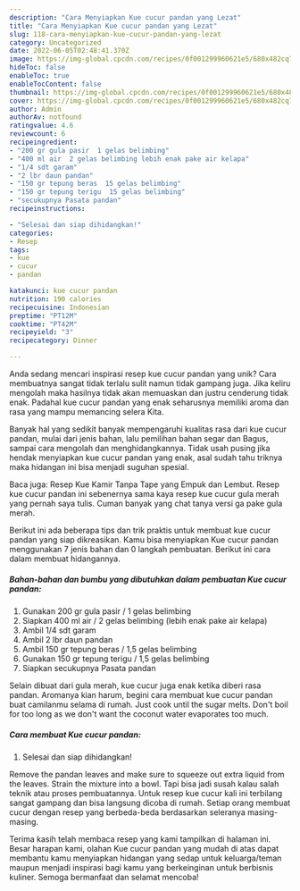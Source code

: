 ```yaml
---
description: "Cara Menyiapkan Kue cucur pandan yang Lezat"
title: "Cara Menyiapkan Kue cucur pandan yang Lezat"
slug: 118-cara-menyiapkan-kue-cucur-pandan-yang-lezat
category: Uncategorized
date: 2022-06-05T02:48:41.370Z
image: https://img-global.cpcdn.com/recipes/0f001299960621e5/680x482cq70/kue-cucur-pandan-foto-resep-utama.jpg
hideToc: false
enableToc: true
enableTocContent: false
thumbnail: https://img-global.cpcdn.com/recipes/0f001299960621e5/680x482cq70/kue-cucur-pandan-foto-resep-utama.jpg
cover: https://img-global.cpcdn.com/recipes/0f001299960621e5/680x482cq70/kue-cucur-pandan-foto-resep-utama.jpg
author: Admin
authorAv: notfound
ratingvalue: 4.6
reviewcount: 6
recipeingredient:
- "200 gr gula pasir  1 gelas belimbing"
- "400 ml air  2 gelas belimbing lebih enak pake air kelapa"
- "1/4 sdt garam"
- "2 lbr daun pandan"
- "150 gr tepung beras  15 gelas belimbing"
- "150 gr tepung terigu  15 gelas belimbing"
- "secukupnya Pasata pandan"
recipeinstructions:

- "Selesai dan siap dihidangkan!"
categories:
- Resep
tags:
- kue
- cucur
- pandan

katakunci: kue cucur pandan 
nutrition: 190 calories
recipecuisine: Indonesian
preptime: "PT12M"
cooktime: "PT42M"
recipeyield: "3"
recipecategory: Dinner

---
```





Anda sedang mencari inspirasi resep kue cucur pandan yang unik? Cara membuatnya sangat tidak terlalu sulit namun tidak gampang juga. Jika keliru mengolah maka hasilnya tidak akan memuaskan dan justru cenderung tidak enak. Padahal kue cucur pandan yang enak seharusnya memiliki aroma dan rasa yang mampu memancing selera Kita.





Banyak hal yang sedikit banyak mempengaruhi kualitas rasa dari kue cucur pandan, mulai dari jenis bahan, lalu pemilihan bahan segar dan Bagus, sampai cara mengolah dan menghidangkannya. Tidak usah pusing jika hendak menyiapkan kue cucur pandan yang enak,      asal sudah tahu triknya maka hidangan ini bisa menjadi suguhan spesial.














Baca juga: Resep Kue Kamir Tanpa Tape yang Empuk dan Lembut. Resep kue cucur pandan ini sebenernya sama kaya resep kue cucur gula merah yang pernah saya tulis. Cuman banyak yang chat tanya versi ga pake gula merah.






Berikut ini ada beberapa tips dan trik praktis untuk membuat kue cucur pandan yang siap dikreasikan. Kamu bisa menyiapkan Kue cucur pandan menggunakan 7 jenis bahan dan 0 langkah pembuatan. Berikut ini cara dalam membuat hidangannya.

<!--inarticleads1-->

##### Bahan-bahan dan bumbu yang dibutuhkan dalam pembuatan Kue cucur pandan:

1. Gunakan 200 gr gula pasir / 1 gelas belimbing
1. Siapkan 400 ml air / 2 gelas belimbing (lebih enak pake air kelapa)
1. Ambil 1/4 sdt garam
1. Ambil 2 lbr daun pandan
1. Ambil 150 gr tepung beras / 1,5 gelas belimbing
1. Gunakan 150 gr tepung terigu / 1,5 gelas belimbing
1. Siapkan secukupnya Pasata pandan


Selain dibuat dari gula merah, kue cucur juga enak ketika diberi rasa pandan. Aromanya kian harum, begini cara membuat kue cucur pandan buat camilanmu selama di rumah. Just cook until the sugar melts. Don&#39;t boil for too long as we don&#39;t want the coconut water evaporates too much. 

<!--inarticleads2-->

##### Cara membuat Kue cucur pandan:


1. Selesai dan siap dihidangkan!

Remove the pandan leaves and make sure to squeeze out extra liquid from the leaves. Strain the mixture into a bowl. Tapi bisa jadi susah kalau salah teknik atau proses pembuatannya. Untuk resep kue cucur kali ini terbilang sangat gampang dan bisa langsung dicoba di rumah. Setiap orang membuat cucur dengan resep yang berbeda-beda berdasarkan seleranya masing-masing. 

Terima kasih telah membaca resep yang kami tampilkan di halaman ini. Besar harapan kami, olahan Kue cucur pandan yang mudah di atas dapat membantu kamu menyiapkan hidangan yang sedap untuk keluarga/teman maupun menjadi inspirasi bagi kamu yang berkeinginan untuk berbisnis kuliner. Semoga bermanfaat dan selamat mencoba!
